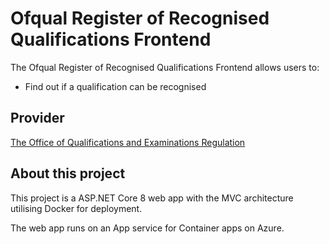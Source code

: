 # Ofqual Register of Recognised Qualifications Frontend 

The Ofqual Register of Recognised Qualifications Frontend allows users to:

- Find out if a qualification can be recognised

## Provider 
[The Office of Qualifications and Examinations Regulation](https://www.gov.uk/government/organisations/ofqual)

## About this project
This project is a ASP.NET Core 8 web app with the MVC architecture utilising Docker for deployment. 

The web app runs on an App service for Container apps on Azure.